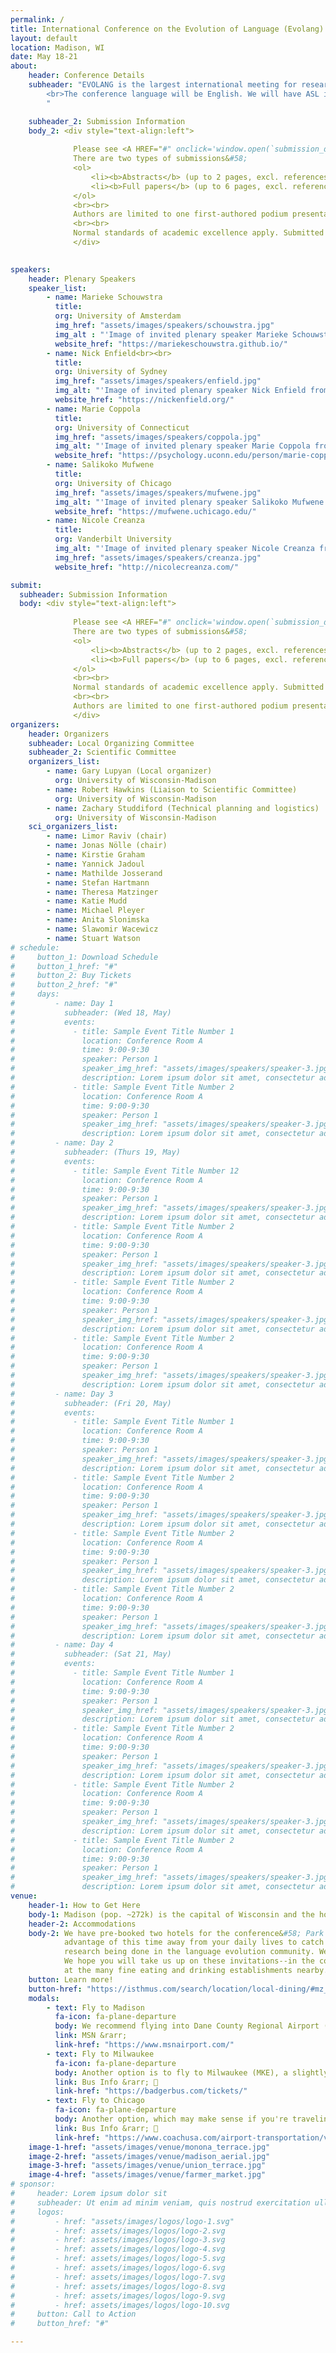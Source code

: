 ```yaml
---
permalink: /
title: International Conference on the Evolution of Language (Evolang) 2024
layout: default
location: Madison, WI
date: May 18-21
about:
    header: Conference Details
    subheader: "EVOLANG is the largest international meeting for researchers working on the origins and evolution of language. The conference is highly interdisciplinary, with contributions from disciplines including, but not limited to: anthropology, archeology, biology, cognitive science, genetics, linguistics, computational modeling (including mathematical, agent-based, and neural-network models), paleontology, physiology, primatology, philosophy, semiotics, and psychology. Typically, about 300 delegates attend, with representatives from all these disciplines.<br>
        <br>The conference language will be English. We will have ASL interpreters on hand for providing interpreting to/from ASL (other sign languages may be a possibility) To gauge demand for interpreting services, please <a href = 'https://docs.google.com/forms/d/e/1FAIpQLSejSkSKxD1BEndXDIARr75xI4p1KBpa7GBAZskD_lJnzuJP8g/viewform'><b>complete this survey</b></a> if you think you could benefit from sign language interpreting.
        "

    subheader_2: Submission Information
    body_2: <div style="text-align:left">
    
              Please see <A HREF="#" onclick='window.open(`submission_details/#info-2`, `_self`);'><b>here</b></A> for complete information on submission requirements.<br>
              There are two types of submissions&#58;
              <ol>
                  <li><b>Abstracts</b> (up to 2 pages, excl. references and acknowledgements). </li>
                  <li><b>Full papers</b> (up to 6 pages, excl. references and acknowledgements)</li> 
              </ol>
              <br><br>
              Authors are limited to one first-authored podium presentation (15 min talk + 5 min Q&A) and one first-authored poster. There is no limit on the number of submissions for which you can be a non-first author. When submitting, please indicate your preferred mode of presentation (podium talk or poster). We hope to see as many of you as possible in person, but we understand that travel to the US is not possible for all presenters. We will be able to offer a limited number of virtual flash talks and podium presentations.  All accepted submissions will be published in an online proceedings volume to appear before the start of the conference. <b>Submissions portal will open Sept 7th, 2023.</b> In addition, we are soliciting <A HREF="#" onclick='window.open(`submission_details/#info-1`, `_self`);'><b>workshop proposals</b></A> which should be emailed directly to Gary Lupyan at <a href='mailto:lupyan@wisc.edu'>lupyan@wisc.edu</a>.
              <br><br>
              Normal standards of academic excellence apply. Submitted papers should make clear how they advance the study of language evolution and relate any novel results to up to date scientific literature. Submissions should make clear the method by which their claims are substantiated, the nature of the relevant data, and&#47;or the core of the theoretical argument. Submissions centered around empirical studies should not rest on preliminary results. All submissions are refereed by at least three relevant referees, and acceptance is based on a scoring scheme pooling the reports of the referees. In recent conferences, the acceptance rate has been about 50&#37;.
              </div>

              
speakers:
    header: Plenary Speakers
    speaker_list:
        - name: Marieke Schouwstra
          title:
          org: University of Amsterdam
          img_href: "assets/images/speakers/schouwstra.jpg"
          img_alt : "'Image of invited plenary speaker Marieke Schouwstra from University of Amsterdam'"
          website_href: "https://mariekeschouwstra.github.io/"
        - name: Nick Enfield<br><br>
          title:
          org: University of Sydney
          img_href: "assets/images/speakers/enfield.jpg"
          img_alt: "'Image of invited plenary speaker Nick Enfield from University of Sydney'"
          website_href: "https://nickenfield.org/"
        - name: Marie Coppola
          title: 
          org: University of Connecticut
          img_href: "assets/images/speakers/coppola.jpg"
          img_alt: "'Image of invited plenary speaker Marie Coppola from University of Connecticut'"
          website_href: "https://psychology.uconn.edu/person/marie-coppola/"
        - name: Salikoko Mufwene
          title:
          org: University of Chicago
          img_href: "assets/images/speakers/mufwene.jpg"
          img_alt: "'Image of invited plenary speaker Salikoko Mufwene from University of Chicago'"
          website_href: "https://mufwene.uchicago.edu/"
        - name: Nicole Creanza
          title: 
          org: Vanderbilt University
          img_alt: "'Image of invited plenary speaker Nicole Creanza from Vanderbilt University'"
          img_href: "assets/images/speakers/creanza.jpg"
          website_href: "http://nicolecreanza.com/"

submit:
  subheader: Submission Information
  body: <div style="text-align:left">
    
              Please see <A HREF="#" onclick='window.open(`submission_details/#info-2`, `_self`);'><b>here</b></A> for complete information on submission requirements.<br>
              There are two types of submissions&#58;
              <ol>
                  <li><b>Abstracts</b> (up to 2 pages, excl. references and acknowledgements). </li>
                  <li><b>Full papers</b> (up to 6 pages, excl. references and acknowledgements)</li> 
              </ol>
              <br><br>
              Normal standards of academic excellence apply. Submitted papers should make clear how they advance the study of language evolution and relate any novel results to up to date scientific literature. Submissions should make clear the method by which their claims are substantiated, the nature of the relevant data, and&#47;or the core of the theoretical argument. Submissions centered around empirical studies should not rest on preliminary results. All submissions are refereed by at least three relevant referees, and acceptance is based on a scoring scheme pooling the reports of the referees. In recent conferences, the acceptance rate has been about 50&#37;.
              <br><br>
              Authors are limited to one first-authored podium presentation (15 min talk + 5 min Q&A) and one first-authored poster. There is no limit on the number of submissions for which you can be a non-first author. When submitting, please indicate your preferred mode of presentation (podium talk or poster). We hope to see as many of you as possible in person, but we understand that travel to the US is not possible for all presenters. We will be able to offer a limited number of virtual flash talks and podium presentations.  All accepted submissions will be published in an online proceedings volume to appear before the start of the conference. <b>Submissions portal will open Sept 7th, 2023.</b> In addition, we are soliciting <A HREF="#" onclick='window.open(`submission_details/#info-1`, `_self`);'><b>workshop proposals</b></A> which should be emailed directly to Gary Lupyan at <a href='mailto:lupyan@wisc.edu'>lupyan@wisc.edu</a>.
              </div>
organizers:
    header: Organizers
    subheader: Local Organizing Committee
    subheader_2: Scientific Committee
    organizers_list:
        - name: Gary Lupyan (Local organizer)
          org: University of Wisconsin-Madison
        - name: Robert Hawkins (Liaison to Scientific Committee)
          org: University of Wisconsin-Madison
        - name: Zachary Studdiford (Technical planning and logistics) 
          org: University of Wisconsin-Madison
    sci_organizers_list:
        - name: Limor Raviv (chair)
        - name: Jonas Nölle (chair)
        - name: Kirstie Graham
        - name: Yannick Jadoul
        - name: Mathilde Josserand
        - name: Stefan Hartmann
        - name: Theresa Matzinger
        - name: Katie Mudd
        - name: Michael Pleyer
        - name: Anita Slonimska
        - name: Slawomir Wacewicz
        - name: Stuart Watson
# schedule:
#     button_1: Download Schedule
#     button_1_href: "#"
#     button_2: Buy Tickets
#     button_2_href: "#"    
#     days:
#         - name: Day 1
#           subheader: (Wed 18, May)
#           events:
#             - title: Sample Event Title Number 1
#               location: Conference Room A
#               time: 9:00-9:30
#               speaker: Person 1
#               speaker_img_href: "assets/images/speakers/speaker-3.jpg"
#               description: Lorem ipsum dolor sit amet, consectetur adipiscing elit, sed do eiusmod tempor incididunt ut labore et dolore magna aliqua. Ut enim ad minim veniam, quis nostrud exercitation ullamco laboris nisi ut aliquip ex ea commodo consequat.
#             - title: Sample Event Title Number 2
#               location: Conference Room A
#               time: 9:00-9:30
#               speaker: Person 1
#               speaker_img_href: "assets/images/speakers/speaker-3.jpg"
#               description: Lorem ipsum dolor sit amet, consectetur adipiscing elit, sed do eiusmod tempor incididunt ut labore et dolore magna aliqua. Ut enim ad minim veniam, quis nostrud exercitation ullamco laboris nisi ut aliquip ex ea commodo consequat.
#         - name: Day 2
#           subheader: (Thurs 19, May)
#           events:
#             - title: Sample Event Title Number 12
#               location: Conference Room A
#               time: 9:00-9:30
#               speaker: Person 1
#               speaker_img_href: "assets/images/speakers/speaker-3.jpg"
#               description: Lorem ipsum dolor sit amet, consectetur adipiscing elit, sed do eiusmod tempor incididunt ut labore et dolore magna aliqua. Ut enim ad minim veniam, quis nostrud exercitation ullamco laboris nisi ut aliquip ex ea commodo consequat.
#             - title: Sample Event Title Number 2
#               location: Conference Room A
#               time: 9:00-9:30
#               speaker: Person 1
#               speaker_img_href: "assets/images/speakers/speaker-3.jpg"
#               description: Lorem ipsum dolor sit amet, consectetur adipiscing elit, sed do eiusmod tempor incididunt ut labore et dolore magna aliqua. Ut enim ad minim veniam, quis nostrud exercitation ullamco laboris nisi ut aliquip ex ea commodo consequat.
#             - title: Sample Event Title Number 2
#               location: Conference Room A
#               time: 9:00-9:30
#               speaker: Person 1
#               speaker_img_href: "assets/images/speakers/speaker-3.jpg"
#               description: Lorem ipsum dolor sit amet, consectetur adipiscing elit, sed do eiusmod tempor incididunt ut labore et dolore magna aliqua. Ut enim ad minim veniam, quis nostrud exercitation ullamco laboris nisi ut aliquip ex ea commodo consequat.
#             - title: Sample Event Title Number 2
#               location: Conference Room A
#               time: 9:00-9:30
#               speaker: Person 1
#               speaker_img_href: "assets/images/speakers/speaker-3.jpg"
#               description: Lorem ipsum dolor sit amet, consectetur adipiscing elit, sed do eiusmod tempor incididunt ut labore et dolore magna aliqua. Ut enim ad minim veniam, quis nostrud exercitation ullamco laboris nisi ut aliquip ex ea commodo consequat.
#         - name: Day 3
#           subheader: (Fri 20, May)
#           events:
#             - title: Sample Event Title Number 1
#               location: Conference Room A
#               time: 9:00-9:30
#               speaker: Person 1
#               speaker_img_href: "assets/images/speakers/speaker-3.jpg"
#               description: Lorem ipsum dolor sit amet, consectetur adipiscing elit, sed do eiusmod tempor incididunt ut labore et dolore magna aliqua. Ut enim ad minim veniam, quis nostrud exercitation ullamco laboris nisi ut aliquip ex ea commodo consequat.
#             - title: Sample Event Title Number 2
#               location: Conference Room A
#               time: 9:00-9:30
#               speaker: Person 1
#               speaker_img_href: "assets/images/speakers/speaker-3.jpg"
#               description: Lorem ipsum dolor sit amet, consectetur adipiscing elit, sed do eiusmod tempor incididunt ut labore et dolore magna aliqua. Ut enim ad minim veniam, quis nostrud exercitation ullamco laboris nisi ut aliquip ex ea commodo consequat.
#             - title: Sample Event Title Number 2
#               location: Conference Room A
#               time: 9:00-9:30
#               speaker: Person 1
#               speaker_img_href: "assets/images/speakers/speaker-3.jpg"
#               description: Lorem ipsum dolor sit amet, consectetur adipiscing elit, sed do eiusmod tempor incididunt ut labore et dolore magna aliqua. Ut enim ad minim veniam, quis nostrud exercitation ullamco laboris nisi ut aliquip ex ea commodo consequat.
#             - title: Sample Event Title Number 2
#               location: Conference Room A
#               time: 9:00-9:30
#               speaker: Person 1
#               speaker_img_href: "assets/images/speakers/speaker-3.jpg"
#               description: Lorem ipsum dolor sit amet, consectetur adipiscing elit, sed do eiusmod tempor incididunt ut labore et dolore magna aliqua. Ut enim ad minim veniam, quis nostrud exercitation ullamco laboris nisi ut aliquip ex ea commodo consequat.
#         - name: Day 4
#           subheader: (Sat 21, May)
#           events:
#             - title: Sample Event Title Number 1
#               location: Conference Room A
#               time: 9:00-9:30
#               speaker: Person 1
#               speaker_img_href: "assets/images/speakers/speaker-3.jpg"
#               description: Lorem ipsum dolor sit amet, consectetur adipiscing elit, sed do eiusmod tempor incididunt ut labore et dolore magna aliqua. Ut enim ad minim veniam, quis nostrud exercitation ullamco laboris nisi ut aliquip ex ea commodo consequat.
#             - title: Sample Event Title Number 2
#               location: Conference Room A
#               time: 9:00-9:30
#               speaker: Person 1
#               speaker_img_href: "assets/images/speakers/speaker-3.jpg"
#               description: Lorem ipsum dolor sit amet, consectetur adipiscing elit, sed do eiusmod tempor incididunt ut labore et dolore magna aliqua. Ut enim ad minim veniam, quis nostrud exercitation ullamco laboris nisi ut aliquip ex ea commodo consequat.
#             - title: Sample Event Title Number 2
#               location: Conference Room A
#               time: 9:00-9:30
#               speaker: Person 1
#               speaker_img_href: "assets/images/speakers/speaker-3.jpg"
#               description: Lorem ipsum dolor sit amet, consectetur adipiscing elit, sed do eiusmod tempor incididunt ut labore et dolore magna aliqua. Ut enim ad minim veniam, quis nostrud exercitation ullamco laboris nisi ut aliquip ex ea commodo consequat.
#             - title: Sample Event Title Number 2
#               location: Conference Room A
#               time: 9:00-9:30
#               speaker: Person 1
#               speaker_img_href: "assets/images/speakers/speaker-3.jpg"
#               description: Lorem ipsum dolor sit amet, consectetur adipiscing elit, sed do eiusmod tempor incididunt ut labore et dolore magna aliqua. Ut enim ad minim veniam, quis nostrud exercitation ullamco laboris nisi ut aliquip ex ea commodo consequat.
venue:
    header-1: How to Get Here
    body-1: Madison (pop. ~272k) is the capital of Wisconsin and the home of University of Wisconsin's flagship campus. The conference will be held at the Monona Terrace--a beautiful conference venue designed by Frank Lloyd Wright on the shores of Lake Monona. 
    header-2: Accommodations
    body-2: We have pre-booked two hotels for the conference&#58; Park Hotel and Hilton at Monona Terrace. We invite you to take 
            advantage of this time away from your daily lives to catch up on the latest developments in the field and to deepen your appreciation of the amazing
            research being done in the language evolution community. We also invite you to consider how our work may be a force for positive change back in the real world.
            We hope you will take us up on these invitations--in the conference hall, at the lively Union Terrace, at the Saturday farmer’s market on the Capitol Square, and
            at the many fine eating and drinking establishments nearby. We will also be planning several excursions after the main conference.
    button: Learn more!
    button-href: "https://isthmus.com/search/location/local-dining/#mz_id=5&ql_id=1&letter_filter=all&ord=last_modified&page=1"
    modals:
        - text: Fly to Madison
          fa-icon: fa-plane-departure
          body: We recommend flying into Dane County Regional Airport (MSN) which has nonstop flights to many major cities around the country and has the benefit of being just 10 minutes from downtown Madison. From MSN, you can get to downtown using a taxi, Uber, or Lyft.
          link: MSN &rarr;
          link-href: "https://www.msnairport.com/"
        - text: Fly to Milwaukee 
          fa-icon: fa-plane-departure
          body: Another option is to fly to Milwaukee (MKE), a slightly larger airport, about 80 miles East of Madison. Milwaukee has more flights and depending on your origin may be cheaper. There's a direct bus from MKE to Madison, but make sure to check the bus schedule first.
          link: Bus Info &rarr; 🚌
          link-href: "https://badgerbus.com/tickets/"
        - text: Fly to Chicago
          fa-icon: fa-plane-departure
          body: Another option, which may make sense if you're traveling internationally, is to fly to Chicago's O'Hare airport (ORD, about 130 miles Southeast of Madison) and take a bus to Madison (~3hrs, but is sometimes faster than connecting to a flight to Madison). 
          link: Bus Info &rarr; 🚌
          link-href: "https://www.coachusa.com/airport-transportation/van-galder/bus-schedule"
    image-1-href: "assets/images/venue/monona_terrace.jpg"
    image-2-href: "assets/images/venue/madison_aerial.jpg"
    image-3-href: "assets/images/venue/union_terrace.jpg"
    image-4-href: "assets/images/venue/farmer_market.jpg"
# sponsor:
#     header: Lorem ipsum dolor sit
#     subheader: Ut enim ad minim veniam, quis nostrud exercitation ullamco laboris nisi ut aliquip ex ea commodo consequat.
#     logos:
#         - href: "assets/images/logos/logo-1.svg"
#         - href: assets/images/logos/logo-2.svg
#         - href: assets/images/logos/logo-3.svg
#         - href: assets/images/logos/logo-4.svg
#         - href: assets/images/logos/logo-5.svg
#         - href: assets/images/logos/logo-6.svg
#         - href: assets/images/logos/logo-7.svg
#         - href: assets/images/logos/logo-8.svg
#         - href: assets/images/logos/logo-9.svg
#         - href: assets/images/logos/logo-10.svg
#     button: Call to Action
#     button_href: "#"

---
```

